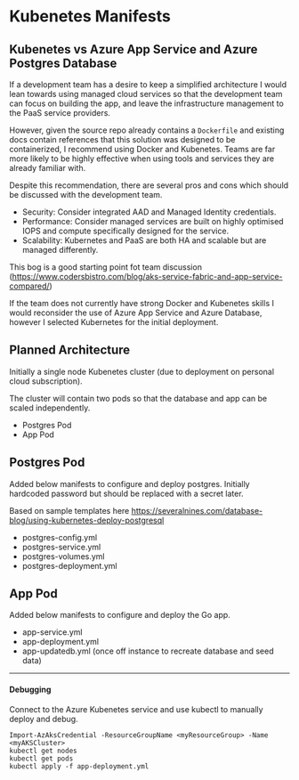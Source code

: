 # Kubenetes Manifests

## Kubenetes vs Azure App Service and Azure Postgres Database

If a development team has a desire to keep a simplified architecture I would lean towards using managed cloud services so that the development team can focus on building the app, and leave the infrastructure management to the PaaS service providers. 

However, given the source repo already contains a `Dockerfile` and existing docs contain references that this solution was designed to be containerized, I recommend using Docker and Kubenetes. Teams are far more likely to be highly effective when using tools and services they are already familiar with.

Despite this recommendation, there are several pros and cons which should be discussed with the development team.

- Security: Consider integrated AAD and Managed Identity credentials.
- Performance: Consider managed services are built on highly optimised IOPS and compute specifically designed for the service.
- Scalability: Kubernetes and PaaS are both HA and scalable but are managed differently. 

This bog is a good starting point fot team discussion 
(https://www.codersbistro.com/blog/aks-service-fabric-and-app-service-compared/)

If the team does not currently have strong Docker and Kubenetes skills I would reconsider the use of Azure App Service and Azure Database, however I selected Kubernetes for the initial deployment.

## Planned Architecture

Initially a single node Kubenetes cluster (due to deployment on personal cloud subscription).

The cluster will contain two pods so that the database and app can be scaled independently.

- Postgres Pod
- App Pod






## Postgres Pod

Added below manifests to configure and deploy postgres. Initially hardcoded password but should be replaced with a secret later.

Based on sample templates here https://severalnines.com/database-blog/using-kubernetes-deploy-postgresql


- postgres-config.yml
- postgres-service.yml
- postgres-volumes.yml
- postgres-deployment.yml

## App Pod

Added below manifests to configure and deploy the Go app.

- app-service.yml
- app-deployment.yml
- app-updatedb.yml (once off instance to recreate database and seed data)

---

#### Debugging

Connect to the Azure Kubenetes service and use kubectl to manually deploy and debug.

```
Import-AzAksCredential -ResourceGroupName <myResourceGroup> -Name <myAKSCluster>
kubectl get nodes
kubectl get pods
kubectl apply -f app-deployment.yml
```